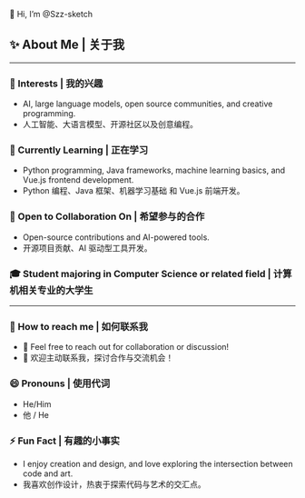 👋 Hi, I’m @Szz-sketch

## ✨ About Me | 关于我

---

### 👀 Interests | 我的兴趣

- AI, large language models, open source communities, and creative programming.
- 人工智能、大语言模型、开源社区以及创意编程。

### 🌱 Currently Learning | 正在学习

- Python programming, Java frameworks, machine learning basics, and Vue.js frontend development.
- Python 编程、Java 框架、机器学习基础 和 Vue.js 前端开发。

### 💞️ Open to Collaboration On | 希望参与的合作

- Open-source contributions and AI-powered tools.
- 开源项目贡献、AI 驱动型工具开发。

### 🎓 Student majoring in Computer Science or related field | 计算机相关专业的大学生

---

### 📧 How to reach me | 如何联系我

- 🔐 Feel free to reach out for collaboration or discussion!
- 🔐 欢迎主动联系我，探讨合作与交流机会！

### 😄 Pronouns | 使用代词

- He/Him
- 他 / He

### ⚡ Fun Fact | 有趣的小事实

- I enjoy creation and design, and love exploring the intersection between code and art.
- 我喜欢创作设计，热衷于探索代码与艺术的交汇点。

<!---
Szz-sketch/Szz-sketch is a ✨ special ✨ repository because its `README.md` (this file) appears on your GitHub profile.
You can click the Preview link to take a look at your changes.
--->
